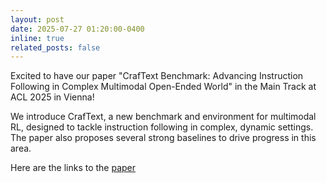```yaml
---
layout: post
date: 2025-07-27 01:20:00-0400
inline: true
related_posts: false
---
```


Excited to have our paper "CrafText Benchmark: Advancing Instruction Following in Complex Multimodal Open-Ended World" in the Main Track at ACL 2025 in Vienna!

We introduce CrafText, a new benchmark and environment for multimodal RL, designed to tackle instruction following in complex, dynamic settings. The paper also proposes several strong baselines to drive progress in this area.

Here are the links to the [paper](https://aclanthology.org/2025.acl-long.1267/) 
